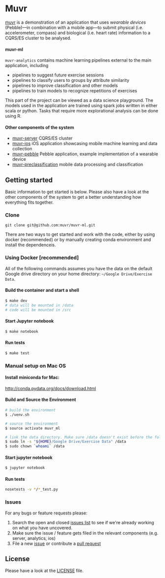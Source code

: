 # Muvr

[muvr](http://www.muvr.io/) is a demonstration of an application that uses _wearable devices_ (Pebble)—in combination with a mobile app—to submit physical (i.e. accelerometer, compass) and biological (i.e. heart rate) information to a CQRS/ES cluster to be analysed.

#### muvr-ml
`muvr-analytics` contains machine learning pipelines external to the main application, including
* pipelines to suggest future exercise sessions
* pipelines to classify users to groups by attribute similarity
* pipelines to improve classification and other models
* pipelines to train models to recognize repetitions of exercises

This part of the project can be viewed as a data science playground. The models used in the application are trained using spark jobs written in either scala or python. Tasks that require more explorational analysis can be done using R.

#### Other components of the system
- [muvr-server](https://github.com/muvr/muvr-server) CQRS/ES cluster
- [muvr-ios](https://github.com/muvr/muvr-ios) iOS application showcasing mobile machine learning and data collection
- [muvr-pebble](https://github.com/muvr/muvr-pebble) Pebble application, example implementation of a wearable device
- [muvr-preclassification](https://github.com/muvr/muvr-preclassification) mobile data processing and classification

## Getting started
Basic information to get started is below. Please also have a look at the other components of the system to get a better understanding how everything fits together.

### Clone
```
git clone git@github.com:muvr/muvr-ml.git
```
There are two ways to get started and work with the code, either by using docker (recommended) or by manually creating conda environment and install the dependenceis.

### Using Docker [recommended]
All of the following commands assumes you have the data on the default Google drive directory on your home directory: `~/Google Drive/Exercise Data`.
#### Build the container and start a shell
```bash
$ make dev
# data will be mounted in /data
# code will be mounted in /src
```
#### Start Jupyter notebook
```bash
$ make notebook
```
#### Run tests
```bash
$ make test
```
### Manual setup on Mac OS
#### Install miniconda for Mac:
http://conda.pydata.org/docs/download.html
#### Build and Source the Environment
```bash
# build the environment
$ ./venv.sh

# source the environment
$ source activate muvr_ml

# link the data directory. Make sure /data doesn't exist before the following step
$ sudo ln -s "${HOME}/Google Drive/Exercise Data" /data
$ sudo chown `whoami` /data
```
#### Start jupyter notebook
```bash
$ jupyter notebook
```
#### Run tests
```bash
nosetests -v */*_test.py
```
### Issues

For any bugs or feature requests please:

1. Search the open and closed
   [issues list](https://github.com/muvr/muvr-analytics/issues) to see if we're
   already working on what you have uncovered.
2. Make sure the issue / feature gets filed in the relevant components (e.g. server, analytics, ios)
3. File a new [issue](https://github.com/muvr/muvr-analytics/issues) or contribute a
  [pull request](https://github.com/muvr/muvr-analytics/pulls)

## License
Please have a look at the [LICENSE](https://github.com/muvr/muvr-analytics/blob/develop/LICENSE) file.
